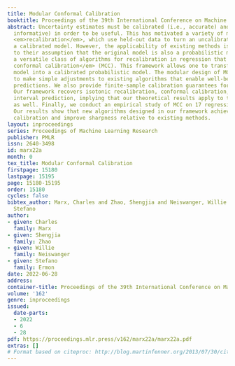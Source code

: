 ```yaml
---
title: Modular Conformal Calibration
booktitle: Proceedings of the 39th International Conference on Machine Learning
abstract: Uncertainty estimates must be calibrated (i.e., accurate) and sharp (i.e.,
  informative) in order to be useful. This has motivated a variety of methods for
  <em>recalibration</em>, which use held-out data to turn an uncalibrated model into
  a calibrated model. However, the applicability of existing methods is limited due
  to their assumption that the original model is also a probabilistic model. We introduce
  a versatile class of algorithms for recalibration in regression that we call <em>modular
  conformal calibration</em> (MCC). This framework allows one to transform any regression
  model into a calibrated probabilistic model. The modular design of MCC allows us
  to make simple adjustments to existing algorithms that enable well-behaved distribution
  predictions. We also provide finite-sample calibration guarantees for MCC algorithms.
  Our framework recovers isotonic recalibration, conformal calibration, and conformal
  interval prediction, implying that our theoretical results apply to those methods
  as well. Finally, we conduct an empirical study of MCC on 17 regression datasets.
  Our results show that new algorithms designed in our framework achieve near-perfect
  calibration and improve sharpness relative to existing methods.
layout: inproceedings
series: Proceedings of Machine Learning Research
publisher: PMLR
issn: 2640-3498
id: marx22a
month: 0
tex_title: Modular Conformal Calibration
firstpage: 15180
lastpage: 15195
page: 15180-15195
order: 15180
cycles: false
bibtex_author: Marx, Charles and Zhao, Shengjia and Neiswanger, Willie and Ermon,
  Stefano
author:
- given: Charles
  family: Marx
- given: Shengjia
  family: Zhao
- given: Willie
  family: Neiswanger
- given: Stefano
  family: Ermon
date: 2022-06-28
address:
container-title: Proceedings of the 39th International Conference on Machine Learning
volume: '162'
genre: inproceedings
issued:
  date-parts:
  - 2022
  - 6
  - 28
pdf: https://proceedings.mlr.press/v162/marx22a/marx22a.pdf
extras: []
# Format based on citeproc: http://blog.martinfenner.org/2013/07/30/citeproc-yaml-for-bibliographies/
---
```

